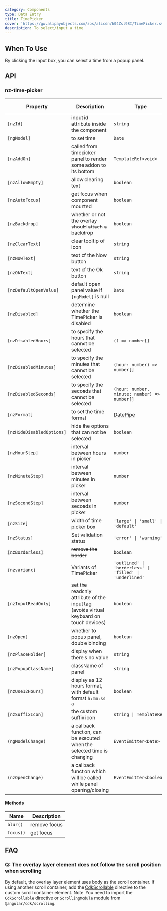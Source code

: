```yaml
---
category: Components
type: Data Entry
title: TimePicker
cover: 'https://gw.alipayobjects.com/zos/alicdn/h04Zsl98I/TimePicker.svg'
description: To select/input a time.
---
```


## When To Use

By clicking the input box, you can select a time from a popup panel.

## API

### nz-time-picker

| Property                  | Description                                                                            | Type                                                     | Default           | Global Config | Version |
| ------------------------- | -------------------------------------------------------------------------------------- | -------------------------------------------------------- | ----------------- | ------------- | ------- |
| `[nzId]`                  | input id attribute inside the component                                                | `string`                                                 | -                 |
| `[ngModel]`               | to set time                                                                            | `Date`                                                   | -                 |
| `[nzAddOn]`               | called from timepicker panel to render some addon to its bottom                        | `TemplateRef<void>`                                      | -                 |
| `[nzAllowEmpty]`          | allow clearing text                                                                    | `boolean`                                                | `true`            | ✅            |
| `[nzAutoFocus]`           | get focus when component mounted                                                       | `boolean`                                                | `false`           |
| `[nzBackdrop]`            | whether or not the overlay should attach a backdrop                                    | `boolean`                                                | `false`           |
| `[nzClearText]`           | clear tooltip of icon                                                                  | `string`                                                 | `'clear'`         | ✅            |
| `[nzNowText]`             | text of the Now button                                                                 | `string`                                                 | `'Now'`           | ✅            |
| `[nzOkText]`              | text of the Ok button                                                                  | `string`                                                 | `'Ok'`            | ✅            |
| `[nzDefaultOpenValue]`    | default open panel value if `[ngModel]` is null                                        | `Date`                                                   | `new Date()`      |
| `[nzDisabled]`            | determine whether the TimePicker is disabled                                           | `boolean`                                                | `false`           |
| `[nzDisabledHours]`       | to specify the hours that cannot be selected                                           | `() => number[]`                                         | -                 |
| `[nzDisabledMinutes]`     | to specify the minutes that cannot be selected                                         | `(hour: number) => number[]`                             | -                 |
| `[nzDisabledSeconds]`     | to specify the seconds that cannot be selected                                         | `(hour: number, minute: number) => number[]`             | -                 |
| `[nzFormat]`              | to set the time format                                                                 | [DatePipe](https://angular.dev/api/common/DatePipe)      | `'HH:mm:ss'`      | ✅            |
| `[nzHideDisabledOptions]` | hide the options that can not be selected                                              | `boolean`                                                | `false`           |
| `[nzHourStep]`            | interval between hours in picker                                                       | `number`                                                 | `1`               | ✅            |
| `[nzMinuteStep]`          | interval between minutes in picker                                                     | `number`                                                 | `1`               | ✅            |
| `[nzSecondStep]`          | interval between seconds in picker                                                     | `number`                                                 | `1`               | ✅            |
| `[nzSize]`                | width of time picker box                                                               | `'large' \| 'small' \| 'default'`                        | `'default'`       |
| `[nzStatus]`              | Set validation status                                                                  | `'error' \| 'warning'`                                   | -                 |
| ~~`[nzBorderless]`~~      | ~~remove the border~~                                                                  | ~~`boolean`~~                                            | ~~`false`~~       | -             |
| `[nzVariant]`             | Variants of TimePicker                                                                 | `'outlined' \| 'borderless' \| 'filled' \| 'underlined'` | `'outlined'`      | ✅            | 20.0.0  |
| `[nzInputReadOnly]`       | set the readonly attribute of the input tag (avoids virtual keyboard on touch devices) | `boolean`                                                | `false`           | -             |
| `[nzOpen]`                | whether to popup panel, double binding                                                 | `boolean`                                                | `false`           |
| `[nzPlaceHolder]`         | display when there's no value                                                          | `string`                                                 | `'Select a time'` |
| `[nzPopupClassName]`      | className of panel                                                                     | `string`                                                 | `''`              | ✅            |
| `[nzUse12Hours]`          | display as 12 hours format, with default format `h:mm:ss a`                            | `boolean`                                                | `false`           | ✅            |
| `[nzSuffixIcon]`          | the custom suffix icon                                                                 | `string \| TemplateRef`                                  | -                 | ✅            |
| `(ngModelChange)`         | a callback function, can be executed when the selected time is changing                | `EventEmitter<Date>`                                     | -                 |
| `(nzOpenChange)`          | a callback function which will be called while panel opening/closing                   | `EventEmitter<boolean>`                                  | -                 |

#### Methods

| Name      | Description  |
| --------- | ------------ |
| `blur()`  | remove focus |
| `focus()` | get focus    |

## FAQ

### Q: The overlay layer element does not follow the scroll position when scrolling

By default, the overlay layer element uses body as the scroll container. If using another scroll container, add the [CdkScrollable](https://material.angular.dev/cdk/scrolling/api#CdkScrollable) directive to the custom scroll container element.
Note: You need to import the `CdkScrollable` directive or `ScrollingModule` module from `@angular/cdk/scrolling`.
